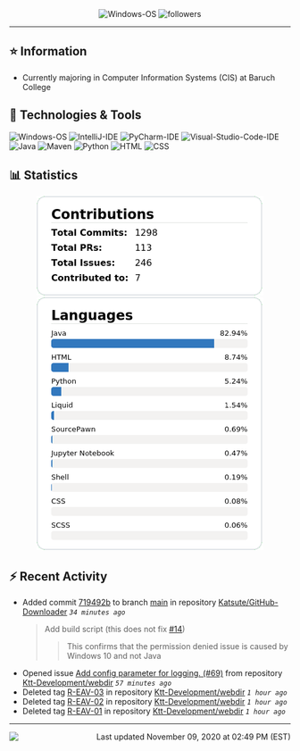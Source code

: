 <div align="center">
    <img 
        src="https://img.shields.io/badge/OS-Windows-informational?style=for-the-badge&color=3278be"
        alt="Windows-OS">
    <img 
        src="https://img.shields.io/github/followers/katsute?color=3278be&style=for-the-badge"
        alt="followers">
</div>

<hr>

## ⭐ Information

 - Currently majoring in Computer Information Systems (CIS) at Baruch College

## 🔧 Technologies & Tools

<img 
    src="https://img.shields.io/badge/OS-Windows-informational?style=flat-square&color=3278be"
    alt="Windows-OS">
<img 
    src="https://img.shields.io/badge/Editor-IntelliJ_IDEA-informational?style=flat-square&logo=intellij-idea&logoColor=white&color=3278be"
    alt="IntelliJ-IDE">
<img 
    src="https://img.shields.io/badge/Editor-PyCharm-informational?style=flat-square&logo=pycharm&logoColor=white&color=3278be"
    alt="PyCharm-IDE">
<img 
    src="https://img.shields.io/badge/Editor-Visual_Studio_Code-informational?style=flat-square&logo=Visual-Studio-Code&logoColor=white&color=3278be"
    alt="Visual-Studio-Code-IDE">
<img 
    src="https://img.shields.io/badge/Code-Java-informational?style=flat-square&logo=java&logoColor=white&color=3278be"
    alt="Java">
<img 
    src="https://img.shields.io/badge/Tools-Maven-informational?style=flat-square&logo=apache-maven&logoColor=white&color=3278be"
    alt="Maven">
<img 
    src="https://img.shields.io/badge/Code-Python-informational?style=flat-square&logo=python&logoColor=white&color=3278be"
    alt="Python">
<img 
    src="https://img.shields.io/badge/Code-HTML-informational?style=flat-square&logo=html5&logoColor=white&color=3278be"
    alt="HTML">
<img 
    src="https://img.shields.io/badge/Code-CSS-informational?style=flat-square&logo=css-wizardry&logoColor=white&color=3278be"
    alt="CSS">

## 📊 Statistics
<div align="center">
    <a href="https://github.com/Katsute/">
        <img src="https://github.com/Katsute/Katsute/blob/main/contributions.png">
    </a>
    <a href="https://github.com/Katsute/">
        <img src="https://github.com/Katsute/Katsute/blob/main/languages.png">
    </a>
</div>

## ⚡ Recent Activity

 - Added commit [719492b](https://github.com/Katsute/GitHub-Downloader/commit/719492b98ce0f800d37ee5d0f425ce4940a3fe91) to branch [main](https://github.com/Katsute/GitHub-Downloader/tree/main) in repository [Katsute/GitHub-Downloader](https://github.com/Katsute/GitHub-Downloader)  *`34 minutes ago`*
   > Add build script (this does not fix [#14](https://github.com/Katsute/GitHub-Downloader/issues/14))
   >  > This confirms that the permission denied issue is caused by Windows 10 and not Java
 - Opened issue [Add config parameter for logging. (#69)](https://github.com/Ktt-Development/webdir/issues/69) from repository [Ktt-Development/webdir](https://github.com/Ktt-Development/webdir)  *`57 minutes ago`*
 - Deleted tag [R-EAV-03](https://github.com/Ktt-Development/webdir/tree/R-EAV-03) in repository [Ktt-Development/webdir](https://github.com/Ktt-Development/webdir) *`1 hour ago`*
 - Deleted tag [R-EAV-02](https://github.com/Ktt-Development/webdir/tree/R-EAV-02) in repository [Ktt-Development/webdir](https://github.com/Ktt-Development/webdir) *`1 hour ago`*
 - Deleted tag [R-EAV-01](https://github.com/Ktt-Development/webdir/tree/R-EAV-01) in repository [Ktt-Development/webdir](https://github.com/Ktt-Development/webdir) *`1 hour ago`*

---
<img align="left" src="https://github.com/Katsute/Katsute/workflows/Update%20README.md/badge.svg"><p align="right">Last updated November 09, 2020 at 02:49 PM (EST)</p>
